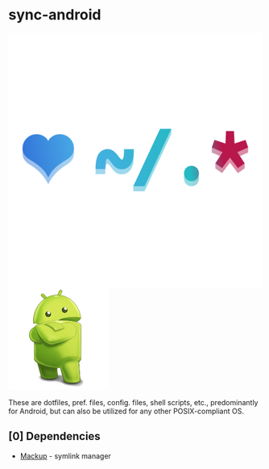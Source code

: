 # sync-android
![dotfiles image](./assets/dotfiles.svg) ![android](./assets/android.png)

These are dotfiles, pref. files, config. files, shell scripts, etc., predominantly for Android, but can also be utilized for any other POSIX-compliant OS.

## [0] Dependencies
* [Mackup](https://github.com/lra/mackup) - symlink manager